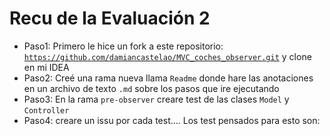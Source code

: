 # Recu de la Evaluación 2

* Paso1: Primero le hice un fork a este repositorio:
  <code>https://github.com/damiancastelao/MVC_coches_observer.git</code> y clone en mi IDEA
* Paso2: Creé una rama nueva llama <code>Readme</code> donde hare las anotaciones en un archivo de texto <code>.md</code> sobre los pasos que ire ejecutando
* Paso3: En la rama <code>pre-observer</code> creare test de las clases <code>Model</code> y <code>Controller</code>
* Paso4: creare un issu por cada test.... Los test pensados para esto son: 